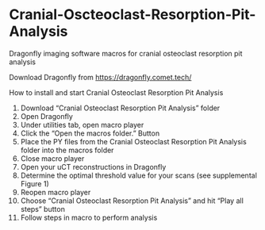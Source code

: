# Cranial-Oscteoclast-Resorption-Pit-Analysis
Dragonfly imaging software macros for cranial osteoclast resorption pit analysis

Download Dragonfly from https://dragonfly.comet.tech/

How to install and start Cranial Osteoclast Resorption Pit Analysis

1.	Download “Cranial Osteoclast Resorption Pit Analysis” folder
2.	Open Dragonfly
3.	Under utilities tab, open macro player
4.	Click the “Open the macros folder.” Button
5.	Place the PY files from the Cranial Osteoclast Resorption Pit Analysis folder into the macros folder
6.	Close macro player
7.	Open your uCT reconstructions in Dragonfly
8.	Determine the optimal threshold value for your scans (see supplemental Figure 1)
9.	Reopen macro player
10.	Choose “Cranial Osteoclast Resorption Pit Analysis” and hit “Play all steps” button
11.	Follow steps in macro to perform analysis
